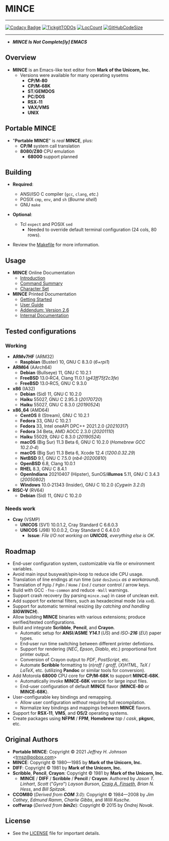 # MINCE

---

[![Codacy Badge](https://api.codacy.com/project/badge/Grade/a75be8d288c747ef8c4016e0878a7de4)](https://app.codacy.com/gh/johnsonjh/pmince?utm_source=github.com&utm_medium=referral&utm_content=johnsonjh/pmince&utm_campaign=Badge_Grade_Settings)
[![TickgitTODOs](https://img.shields.io/endpoint?url=https://api.tickgit.com/badge?repo=github.com/johnsonjh/pmince)](https://www.tickgit.com/browse?repo=github.com/johnsonjh/pmince)
[![LocCount](https://img.shields.io/tokei/lines/github/johnsonjh/pmince.svg)](https://github.com/XAMPPRocky/tokei)
[![GitHubCodeSize](https://img.shields.io/github/languages/code-size/johnsonjh/pmince.svg)](https://github.com/johnsonjh/pmince)

---

- **_MINCE Is Not Complete[ly] EMACS_**

## Overview

- **MINCE** is an Emacs-like text editor from **Mark of the Unicorn, Inc.**
  - Versions were available for many operating sysetms
    - **CP/M‑80**
    - **CP/M‑68K**
    - **ST**/**GEMDOS**
    - **PC**/**DOS**
    - **RSX‑11**
    - **VAX/VMS**
    - **UNIX**

## Portable MINCE

- "**Portable MINCE**" is _real_ **MINCE**, plus:
  - **CP/M** system call translation
  - **8080/Z80** CPU emulation
    - **68000** support planned

## Building

- **Required**:
  - ANSI/ISO C compiler (`gcc`, `clang`, _etc_.)
  - POSIX `cmp`, `env`, and `sh` (_Bourne_ _shell_)
  - GNU `make`
- **Optional**:

  - Tcl `expect` and POSIX `sed`
    - Needed to override default terminal configuration (24 cols, 80 rows).

- Review the [Makefile](/GNUmakefile) for more information.

## Usage

- **MINCE** Online Documentation
  - [Introduction](doc/prgintro.doc)
  - [Command Summary](doc/scomm.doc)
  - [Character Set](doc/ascii.txt)
- **MINCE** Printed Documentation
  - [Getting Started](manual/MINCE_Install_Guide.pdf)
  - [User Guide](manual/MINCE_User_Guide.pdf)
  - [Addendum: Version 2.6](manual/MINCE_Addendum.pdf)
  - [Internal Documentation](manual/MINCE_Internal_Documentation.pdf)

## Tested configurations

### Working

- **ARMv7HF** (ARM32)
  - **Raspbian** (Buster) 10, GNU C 8.3.0 (_6+rpi1_)
- **ARM64** (AArch64)
  - **Debian** (Bullseye) 11, GNU C 10.2.1
  - **FreeBSD** 13.0‑RC4, Clang 11.0.1 (_g43ff75f2c3fe_)
  - **FreeBSD** 13.0‑RC5, GNU C 9.3.0
- **x86** (IA32)
  - **Debian** (Sid) 11, GNU C 10.2.0
  - **Haiku** 55027, GNU C 2.95.3 (_20170720_)
  - **Haiku** 55027, GNU C 8.3.0 (_20190524_)
- **x86**\_**64** (AMD64)
  - **CentOS** 8 (Stream), GNU C 10.2.1
  - **Fedora** 33, GNU C 10.2.1
  - **Fedora** 33, Intel oneAPI DPC++ 2021.2.0 (_20210317_)
  - **Fedora** 34 Beta, AMD AOCC 2.3.0 (_20201110_)
  - **Haiku** 55029, GNU C 8.3.0 (_20190524_)
  - **macOS** (Big Sur) 11.3 Beta 6, GNU C 10.2.0 (_Homebrew GCC 10.2.0‑4_)
  - **macOS** (Big Sur) 11.3 Beta 6, Xcode 12.4 (_1200.0.32.29_)
  - **NetBSD** 9.1, GNU C 7.5.0 (_nb4-20200810_)
  - **OpenBSD** 6.8, Clang 10.0.1
  - **RHEL** 8.3, GNU C 8.4.1
  - **OpenIndiana** 20210407 (Hipster), SunOS/**illumos** 5.11, GNU C 3.4.3
    (_20050802_)
  - **Windows** 10.0‑21343 (Insider), GNU C 10.2.0 (_Cygwin 3.2.0_)
- **RISC-V** (RV64)
  - **Debian** (Sid) 11, GNU C 10.2.0

### Needs work

- **Cray** (VSMP)
  - **UNICOS** (SV1) 10.0.1.2, Cray Standard C 6.6.0.3
  - **UNICOS** (J98) 10.0.0.2, Cray Standard C 6.4.0.0
    - **Issue**: _File I/O not working on **UNICOS**, everything else is OK._

## Roadmap

- End-user configuration system, customizable via file or environment variables.
- Avoid main input busywait/spin‑loop to reduce idle CPU usage.
- Translation of line endings at run time (_use_ `dos2unix` _as_ _a_
  _workaround_).
- Translation of `PgUp` / `PgDn` / `Home` / `End` / cursor control / arrow keys.
- Build with GCC `‑fno‑common` and reduce `‑Wall` warnings.
- Support crash recovery (by parsing `mince.swp`) in case of unclean exit.
- Add support for external filters, such as hexadecimal mode (via `xxd`).
- Support for automatic terminal resizing (_by catching and handling
  **SIGWINCH**_).
- Allow building **MINCE** binaries with various extensions; produce
  verified/tested configurations.
- Build and integrate **Scribble**, **Pencil**, and **Crayon**.
  - Automatic setup for **ANSI**/**ASME** _**Y14.1**_ (_US_) and _ISO_-_**216**_
    (_EU_) paper types.
  - End‑user run time switching between different printer defintions.
  - Support for rendering (_NEC_, _Epson_, _Diablo_, etc.) proportional font
    printer output.
  - Conversion of Crayon output to _PDF_, _PostScript_, etc.
  - Automate **Scribble** formatting to (_n_)_roff_ / _groff_, (_X_)_HTML_,
    _TeX_ / _LaTeX_, etc. (utilizing **Pandoc** or similar tools for
    conversion).
- Add Motorola **68000** CPU core for **CP/M‑68K** to support **MINCE‑68K**.
  - Automatically invoke **MINCE‑68K** version for large input files.
  - End-user configuration of default **MINCE** flavor (**MINCE‑80** or
    **MINCE‑68K**).
- User-configurable key bindings and remapping.
  - Allow user configuration _without_ requiring full recompilation.
  - Normalize key bindings and mappings between **MINCE** flavors.
- Support for **RSX‑11**, **VMS**, and **OS/2** operating systems.
- Create packages using **NFPM** / **FPM**, **Homebrew** _tap_ / _cask_,
  **pkgsrc**, etc.

## Original Authors

- **Portable MINCE**: Copyright © 2021 _Jeffrey H. Johnson_
  \<[trnsz@pobox.com](mailto:trnsz@pobox.com)\>
- **MINCE**: Copyright © 1980—1985 by **Mark of the Unicorn, Inc.**
- **DIFF**: Copyright © 1981 by **Mark of the Unicorn, Inc.**
- **Scribble**, **Pencil**, **Crayon**: Copyright © 1981 by **Mark of the
  Unicorn, Inc.**
  - **MINCE** / **DIFF** / **Scribble** / **Pencil** / **Crayon**: Authored by
    _Jason_ _T._ _Linhart_, _Scott_ ("_Gyro_") _Layson_ _Burson_,
    [_Craig_ _A._ _Finseth_](https://www.finseth.com/craft/), _Brian_ _N._
    _Hess_, and _Bill_ _Spitzak_.
- **CCOM80** (_Derived from **COM** 3.0_): Copyright © 1984—2008 by _Jim_
  _Cathey_, _Edmund_ _Ramm_, _Charlie_ _Gibbs_, and _Willi_ _Kusche_.
- **coffwrap** (_Derived from **bin2c**_): Copyright © 2015 by _Ondrej_ _Novak_.

## License

- See the [LICENSE](/LICENSE.md) file for important details.
